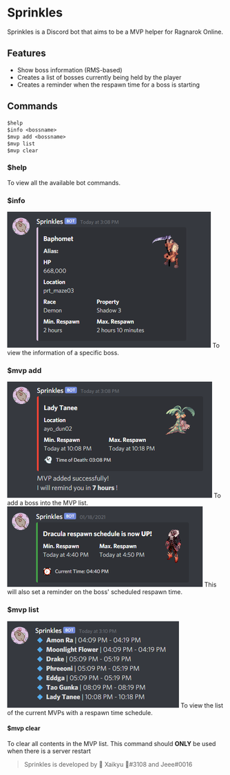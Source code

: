 # Sprinkles
Sprinkles is a Discord bot that aims to be a MVP helper for Ragnarok Online.

## Features
- Show boss information (RMS-based)
- Creates a list of bosses currently being held by the player
- Creates a reminder when the respawn time for a boss is starting

## Commands
```
$help
$info <bossname>
$mvp add <bossname>
$mvp list
$mvp clear
```

### $help
To view all the available bot commands.

### $info <bossname>
![info](img/info.PNG)
To view the information of a specific boss.

### $mvp add <bossname>
![info](img/add.PNG)
To add a boss into the MVP list.
![info](img/remind.PNG)
This will also set a reminder on the boss' scheduled respawn time.

### $mvp list
![info](img/list.PNG)
To view the list of the current MVPs with a respawn time schedule.

#### $mvp clear
To clear all contents in the MVP list.
This command should **ONLY** be used when there is a server restart

> Sprinkles is developed by 🌺 Xaikyu 🌺#3108 and Jeee#0016